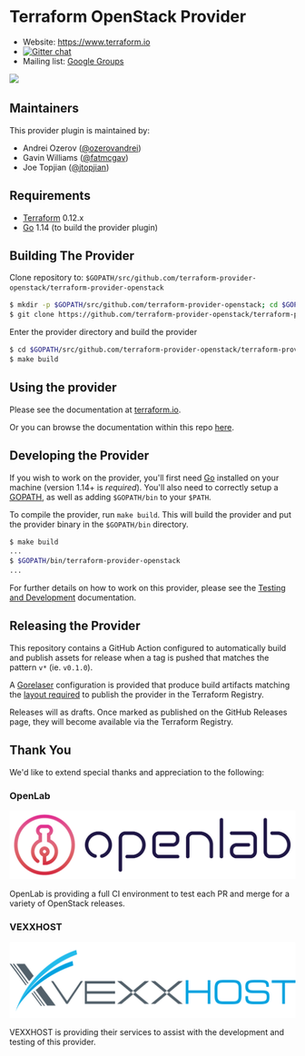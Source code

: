 Terraform OpenStack Provider
============================

- Website: https://www.terraform.io
- [![Gitter chat](https://badges.gitter.im/hashicorp-terraform/Lobby.png)](https://gitter.im/hashicorp-terraform/Lobby)
- Mailing list: [Google Groups](http://groups.google.com/group/terraform-tool)

<img src="https://cdn.rawgit.com/hashicorp/terraform-website/master/content/source/assets/images/logo-hashicorp.svg" width="600px">

Maintainers
-----------

This provider plugin is maintained by:

* Andrei Ozerov ([@ozerovandrei](https://github.com/ozerovandrei))
* Gavin Williams ([@fatmcgav](https://github.com/fatmcgav))
* Joe Topjian ([@jtopjian](https://github.com/jtopjian))

Requirements
------------

-	[Terraform](https://www.terraform.io/downloads.html) 0.12.x
-	[Go](https://golang.org/doc/install) 1.14 (to build the provider plugin)

Building The Provider
---------------------

Clone repository to: `$GOPATH/src/github.com/terraform-provider-openstack/terraform-provider-openstack`

```sh
$ mkdir -p $GOPATH/src/github.com/terraform-provider-openstack; cd $GOPATH/src/github.com/terraform-provider-openstack
$ git clone https://github.com/terraform-provider-openstack/terraform-provider-openstack
```

Enter the provider directory and build the provider

```sh
$ cd $GOPATH/src/github.com/terraform-provider-openstack/terraform-provider-openstack
$ make build
```

Using the provider
----------------------
Please see the documentation at [terraform.io](https://www.terraform.io/docs/providers/openstack/index.html).

Or you can browse the documentation within this repo [here](https://github.com/terraform-provider-openstack/terraform-provider-openstack/tree/master/website/docs).

Developing the Provider
---------------------------

If you wish to work on the provider, you'll first need [Go](https://golang.org) installed on your machine (version 1.14+ is *required*). You'll also need to correctly setup a [GOPATH](https://golang.org/doc/code.html#GOPATH), as well as adding `$GOPATH/bin` to your `$PATH`.

To compile the provider, run `make build`. This will build the provider and put the provider binary in the `$GOPATH/bin` directory.

```sh
$ make build
...
$ $GOPATH/bin/terraform-provider-openstack
...
```

For further details on how to work on this provider, please see the [Testing and Development](https://www.terraform.io/docs/providers/openstack/index.html#testing-and-development) documentation.

Releasing the Provider
----------------------

This repository contains a GitHub Action configured to automatically build and
publish assets for release when a tag is pushed that matches the pattern `v*`
(ie. `v0.1.0`).

A [Gorelaser](https://goreleaser.com/) configuration is provided that produce
build artifacts matching the [layout required](https://www.terraform.io/docs/registry/providers/publishing.html#manually-preparing-a-release)
to publish the provider in the Terraform Registry.

Releases will as drafts. Once marked as published on the GitHub Releases page,
they will become available via the Terraform Registry.

Thank You
---------

We'd like to extend special thanks and appreciation to the following:

### OpenLab

<a href="http://openlabtesting.org/"><img src="assets/openlab.png" width="600px"></a>

OpenLab is providing a full CI environment to test each PR and merge for a variety of OpenStack releases.

### VEXXHOST

<a href="https://vexxhost.com/"><img src="assets/vexxhost.png" width="600px"></a>

VEXXHOST is providing their services to assist with the development and testing of this provider.


